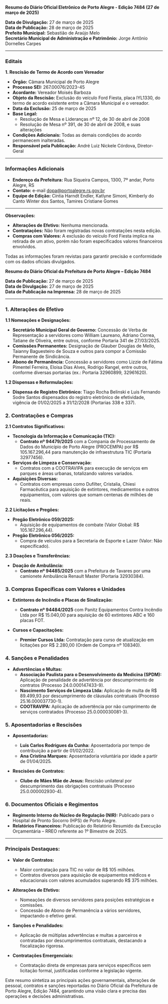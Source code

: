 **Resumo do Diário Oficial Eletrônico de Porto Alegre - Edição 7484 (27 de março de 2025)**

**Data de Divulgação:** 27 de março de 2025  
**Data de Publicação:** 28 de março de 2025  
**Prefeito Municipal:** Sebastião de Araújo Melo  
**Secretário Municipal de Administração e Patrimônio:** Jorge Antônio Dornelles Carpes

---

### **Editais**

**1. Rescisão de Termo de Acordo com Vereador**

- **Órgão:** Câmara Municipal de Porto Alegre
- **Processo SEI:** 267.00076/2023-45
- **Acordante:** Vereador Moisés Barboza
- **Objeto da Rescisão:** Exclusão do veículo Ford Fiesta, placa IYL1330, do termo de acordo existente entre a Câmara Municipal e o vereador.
- **Data da Exclusão:** 25 de março de 2025
- **Base Legal:** 
  - Resolução de Mesa e Lideranças nº 12, de 30 de abril de 2008
  - Resolução de Mesa nº 391, de 30 de abril de 2008, e suas alterações
- **Condições Adicionais:** Todas as demais condições do acordo permanecem inalteradas.
- **Responsável pela Publicação:** André Luiz Nickele Córdova, Diretor-Geral

---

### **Informações Adicionais**

- **Endereço da Prefeitura:** Rua Siqueira Campos, 1300, 7º andar, Porto Alegre, RS
- **Contato:** e-mail dopa@portoalegre.rs.gov.br
- **Equipe de Edição:** Cíntia Harndt Endler, Katlyne Simoni, Kimberly do Canto Winter dos Santos, Tamires Cristiane Gomes

---

**Observações:**
- **Alterações de Efetivo:** Nenhuma mencionada.
- **Contratações:** Não foram registradas novas contratações nesta edição.
- **Compras com Valores:** A exclusão do veículo Ford Fiesta implica na retirada de um ativo, porém não foram especificados valores financeiros envolvidos.

Todas as informações foram revistas para garantir precisão e conformidade com os dados oficiais divulgados.

**Resumo do Diário Oficial da Prefeitura de Porto Alegre – Edição 7484**

**Data de Publicação:** 27 de março de 2025  
**Data de Divulgação:** 27 de março de 2025  
**Data de Publicação na Imprensa:** 28 de março de 2025

---

### 1. Alterações de Efetivo

**1.1 Nomeações e Designações:**
- **Secretário Municipal Geral de Governo:** Concessão de Verba de Representação a servidores como William Laureano, Adriano Correa, Tatiane de Oliveira, entre outros, conforme Portaria 341 de 27/03/2025.
- **Comissões Permanentes:** Designação de Glauber Douglas de Mello, Taianny Baguesteiro de Souza e outros para compor a Comissão Permanente de Sindicância.
- **Abono de Permanência:** Concessão a servidores como Lizzie de Fátima Pimentel Ferreira, Eloisa Dias Alves, Rodrigo Rangel, entre outros, conforme diversas portarias (ex.: Portaria 32960899, 32961620).

**1.2 Dispensas e Reformulações:**
- **Dispensa de Registro Eletrônico:** Tiago Rocha Belinski e Luis Fernando Sodre Santos dispensados do registro eletrônico de efetividade, vigência de 01/02/2025 a 31/12/2028 (Portarias 338 e 337).

### 2. Contratações e Compras

**2.1 Contratos Significativos:**
- **Tecnologia da Informação e Comunicação (TIC):**  
  - **Contrato nº 94479/2025** com a Compania de Processamento de Dados do Município de Porto Alegre (PROCEMPA) por R$ 105.167.296,44 para manutenção de infraestrutura TIC (Portaria 32977456).
- **Serviços de Limpeza e Conservação:**  
  - Contratos com a COOTRAVIPA para execução de serviços em parques e áreas urbanas, totalizando valores variados.
- **Aquisições Diversas:**  
  - Contratos com empresas como Dufilter, Cristalia, Chiesi Farmacêutica para aquisição de extintores, medicamentos e outros equipamentos, com valores que somam centenas de milhões de reais.

**2.2 Licitações e Pregões:**
- **Pregão Eletrônico 059/2025:**  
  - Aquisição de equipamentos de combate (Valor Global: R$ 105.167.296,44).
- **Pregão Eletrônico 056/2025:**  
  - Compra de veículos para a Secretaria de Esporte e Lazer (Valor: Não especificado).
  
**2.3 Doações e Transferências:**
- **Doação de Ambulância:**  
  - **Contrato nº 94485/2025** com a Prefeitura de Tavares por uma camionete Ambulância Renault Master (Portaria 32930384).

### 3. Compras Específicas com Valores e Unidades

- **Extintores de Incêndio e Placas de Sinalização:**  
  - **Contrato nº 94484/2025** com Panitz Equipamentos Contra Incêndio Ltda por R$ 15.040,00 para aquisição de 60 extintores ABC e 160 placas FOT.
  
- **Cursos e Capacitações:**  
  - **Premier Cursos Ltda:** Contratação para curso de atualização em licitações por R$ 2.280,00 (Ordem de Compra nº 108340).

### 4. Sanções e Penalidades

- **Advertências e Multas:**  
  - **Associação Paulista para o Desenvolvimento da Medicina (SPDM):** Aplicação de penalidade de advertência por descumprimento de contratos (Processo 24.0.000147433-9).
  - **Nascimento Serviços de Limpeza Ltda:** Aplicação de multa de R$ 89.499,93 por descumprimento de cláusulas contratuais (Processo 25.16.000037730-1).
  - **COOTRAVIPA:** Aplicação de advertência por não cumprimento de serviços contratados (Processo 25.0.000030081-3).

### 5. Aposentadorias e Rescisões

- **Aposentadorias:**  
  - **Luis Carlos Rodrigues da Cunha:** Aposentadoria por tempo de contribuição a partir de 01/02/2022.
  - **Ana Cristina Marques:** Aposentadoria voluntária por idade a partir de 01/04/2025.

- **Rescisões de Contratos:**  
  - **Clube de Mães Mãe de Jesus:** Rescisão unilateral por descumprimento das obrigações contratuais (Processo 25.0.000002930-4).

### 6. Documentos Oficiais e Regimentos

- **Regimento Interno do Núcleo de Regulação (NIR):** Publicado para o Hospital de Pronto Socorro (HPS) de Porto Alegre.
- **Relatórios Financeiros:** Publicação do Relatório Resumido da Execução Orçamentária – RREO referente ao 1º Bimestre de 2025.

---

### Principais Destaques:

- **Valor de Contratos:**
  - Maior contratação para TIC no valor de R$ 105 milhões.
  - Contratos diversos para aquisição de equipamentos médicos e educacionais com valores acumulados superando R$ 375 milhões.

- **Alterações de Efetivo:**
  - Nomeações de diversos servidores para posições estratégicas e comissões.
  - Concessão de Abono de Permanência a vários servidores, impactando o efetivo geral.

- **Sanções e Penalidades:**
  - Aplicação de múltiplas advertências e multas a parceiros e contratadas por descumprimentos contratuais, destacando a fiscalização rigorosa.

- **Contratações Emergenciais:**
  - Contratação direta de empresas para serviços específicos sem licitação formal, justificadas conforme a legislação vigente.

Este resumo sintetiza as principais ações governamentais, alterações de pessoal, contratos e sanções reportadas no Diário Oficial da Prefeitura de Porto Alegre, Edição 7484, garantindo uma visão clara e precisa das operações e decisões administrativas.